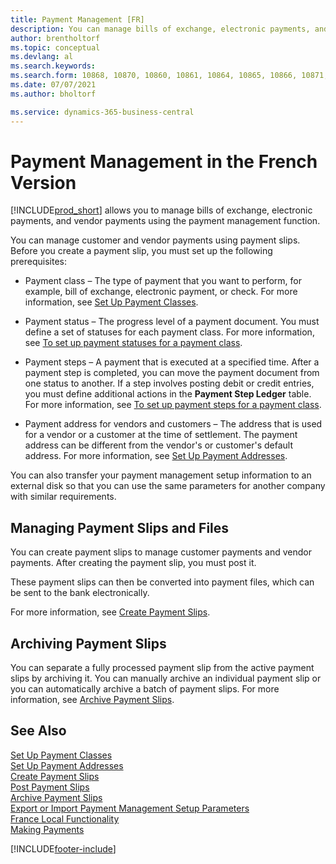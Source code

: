 ```yaml
---
title: Payment Management [FR]
description: You can manage bills of exchange, electronic payments, and vendor payments using the payment management function in the French version of Business Central.
author: brentholtorf
ms.topic: conceptual
ms.devlang: al
ms.search.keywords:
ms.search.form: 10868, 10870, 10860, 10861, 10864, 10865, 10866, 10871, 10872, 10873, 10874, 10877, 10878, 10879, 10869, 10867, 10882, 10880
ms.date: 07/07/2021
ms.author: bholtorf

ms.service: dynamics-365-business-central
---
```

# Payment Management in the French Version

[!INCLUDE[prod_short](../../includes/prod_short.md)] allows you to manage bills of exchange, electronic payments, and vendor payments using the payment management function.  

You can manage customer and vendor payments using payment slips. Before you create a payment slip, you must set up the following prerequisites:  

- Payment class – The type of payment that you want to perform, for example, bill of exchange, electronic payment, or check. For more information, see [Set Up Payment Classes](how-to-set-up-payment-classes.md).  

- Payment status – The progress level of a payment document. You must define a set of statuses for each payment class. For more information, see [To set up payment statuses for a payment class](how-to-set-up-payment-classes.md#to-set-up-payment-statuses-for-a-payment-class).  

- Payment steps – A payment that is executed at a specified time. After a payment step is completed, you can move the payment document from one status to another. If a step involves posting debit or credit entries, you must define additional actions in the **Payment Step Ledger** table. For more information, see [To set up payment steps for a payment class](how-to-set-up-payment-classes.md#to-set-up-payment-steps-for-a-payment-class).  

- Payment address for vendors and customers – The address that is used for a vendor or a customer at the time of settlement. The payment address can be different from the vendor's or customer's default address. For more information, see [Set Up Payment Addresses](how-to-set-up-payment-addresses.md).  

You can also transfer your payment management setup information to an external disk so that you can use the same parameters for another company with similar requirements.  

## Managing Payment Slips and Files

You can create payment slips to manage customer payments and vendor payments. After creating the payment slip, you must post it.  

These payment slips can then be converted into payment files, which can be sent to the bank electronically.  

For more information, see [Create Payment Slips](how-to-create-payment-slips.md).  

## Archiving Payment Slips

You can separate a fully processed payment slip from the active payment slips by archiving it. You can manually archive an individual payment slip or you can automatically archive a batch of payment slips. For more information, see [Archive Payment Slips](how-to-archive-payment-slips.md).  

## See Also

[Set Up Payment Classes](how-to-set-up-payment-classes.md)  
[Set Up Payment Addresses](how-to-set-up-payment-addresses.md)  
[Create Payment Slips](how-to-create-payment-slips.md)  
[Post Payment Slips](how-to-post-payment-slips.md)  
[Archive Payment Slips](how-to-archive-payment-slips.md)  
[Export or Import Payment Management Setup Parameters](how-to-export-or-import-payment-management-setup-parameters.md)  
[France Local Functionality](france-local-functionality.md)  
[Making Payments](../../payables-make-payments.md)  


[!INCLUDE[footer-include](../../includes/footer-banner.md)]